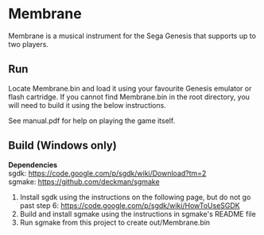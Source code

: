 Membrane
=======

Membrane is a musical instrument for the Sega Genesis that supports up to two players.

Run
-----------

Locate Membrane.bin and load it using your favourite Genesis emulator or flash cartridge. If you cannot find Membrane.bin in the root directory, you will need to build it using the below instructions.

See manual.pdf for help on playing the game itself.

Build (Windows only)
------------

**Dependencies**  
sgdk: https://code.google.com/p/sgdk/wiki/Download?tm=2  
sgmake: https://github.com/deckman/sgmake

1. Install sgdk using the instructions on the following page, but do not go past step 6: https://code.google.com/p/sgdk/wiki/HowToUseSGDK
2. Build and install sgmake using the instructions in sgmake's README file
3. Run sgmake from this project to create out/Membrane.bin
